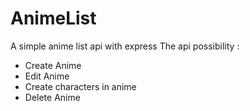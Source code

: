 # AnimeList
A simple anime list api with express
The api possibility :
- Create Anime
- Edit Anime
- Create characters in anime
- Delete Anime
